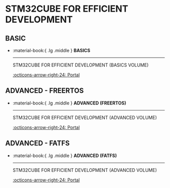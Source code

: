 # STM32CUBE FOR EFFICIENT DEVELOPMENT

## BASIC

<div class="grid cards" markdown>

-   :material-book:{ .lg .middle } __BASICS__

    ---

    STM32CUBE FOR EFFICIENT DEVELOPMENT (BASICS VOLUME)


    [:octicons-arrow-right-24: <a href="https://www.bilibili.com/video/BV1Df421X7oP/?spm_id_from=333.999.0.0&vd_source=5a427660f0337fedc22d4803661d493f" target="_blank"> Portal </a>](#)

</div>

## ADVANCED - FREERTOS

<div class="grid cards" markdown>

-   :material-book:{ .lg .middle } __ADVANCED (FREERTOS)__

    ---

    STM32CUBE FOR EFFICIENT DEVELOPMENT (ADVANCED VOLUME)


    [:octicons-arrow-right-24: <a href="https://www.bilibili.com/video/BV1rM411D7Tg/?spm_id_from=333.999.0.0&vd_source=5a427660f0337fedc22d4803661d493f" target="_blank"> Portal </a>](#)

</div>

## ADVANCED - FATFS

<div class="grid cards" markdown>

-   :material-book:{ .lg .middle } __ADVANCED (FATFS)__

    ---

    STM32CUBE FOR EFFICIENT DEVELOPMENT (ADVANCED VOLUME)


    [:octicons-arrow-right-24: <a href="https://www.bilibili.com/video/BV1eK421h7Ds/?spm_id_from=333.999.0.0&vd_source=5a427660f0337fedc22d4803661d493f" target="_blank"> Portal </a>](#)

</div>

